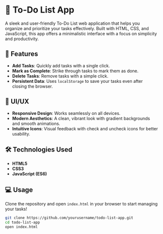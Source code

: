 # 📝 To-Do List App

A sleek and user-friendly To-Do List web application that helps you organize and prioritize your tasks effectively. Built with HTML, CSS, and JavaScript, this app offers a minimalistic interface with a focus on simplicity and productivity.

## 🚀 Features

- **Add Tasks**: Quickly add tasks with a single click.
- **Mark as Complete**: Strike through tasks to mark them as done.
- **Delete Tasks**: Remove tasks with a simple click.
- **Persistent Data**: Uses `localStorage` to save your tasks even after closing the browser.

## 🎨 UI/UX

- **Responsive Design**: Works seamlessly on all devices.
- **Modern Aesthetics**: A clean, vibrant look with gradient backgrounds and smooth animations.
- **Intuitive Icons**: Visual feedback with check and uncheck icons for better usability.

## 🛠️ Technologies Used

- **HTML5**
- **CSS3**
- **JavaScript (ES6)**

## 💻 Usage

Clone the repository and open `index.html` in your browser to start managing your tasks!

```bash
git clone https://github.com/yourusername/todo-list-app.git
cd todo-list-app
open index.html



